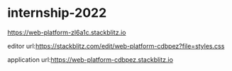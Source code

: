# internship-2022

https://web-platform-zl6a1c.stackblitz.io


editor url:https://stackblitz.com/edit/web-platform-cdbpez?file=styles.css

application url:https://web-platform-cdbpez.stackblitz.io





